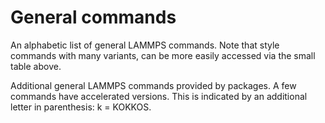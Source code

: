# General commands

An alphabetic list of general LAMMPS commands. Note that style commands
with many variants, can be more easily accessed via the small table
above.

Additional general LAMMPS commands provided by packages. A few commands
have accelerated versions. This is indicated by an additional letter in
parenthesis: k = KOKKOS.
